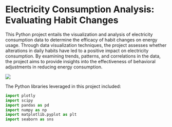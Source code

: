 # Electricity Consumption Analysis: Evaluating Habit Changes

This Python project entails the visualization and analysis of electricity consumption data to determine the efficacy of habit changes on energy usage. Through data visualization techniques, the project assesses whether alterations in daily habits have led to a positive impact on electricity consumption. By examining trends, patterns, and correlations in the data, the project aims to provide insights into the effectiveness of behavioral adjustments in reducing energy consumption.

![](IMG/profile_mar2024.png)

The Python libraries leveraged in this project included:

```python
import plotly
import scipy
import pandas as pd
import numpy as np
import matplotlib.pyplot as plt
import seaborn as sns
```
